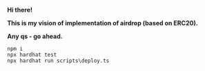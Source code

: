 **Hi there!**

**This is __my vision__ of implementation of airdrop (based on ERC20).**

**Any qs - go ahead.**

```
npm i
npx hardhat test
npx hardhat run scripts\deploy.ts
```
